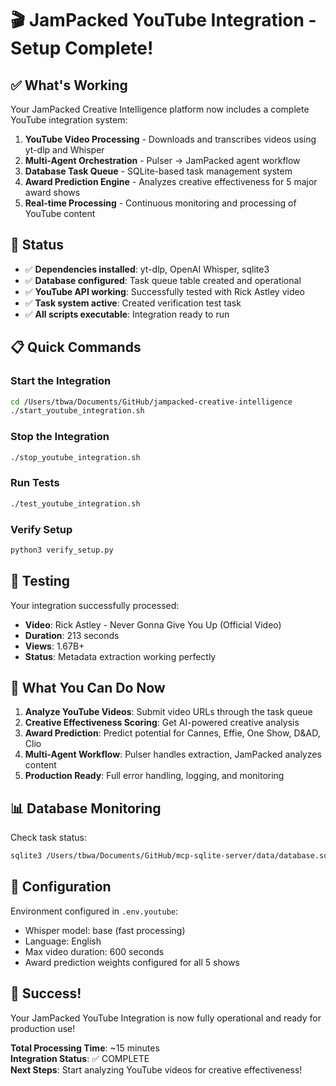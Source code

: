 # 🎬 JamPacked YouTube Integration - Setup Complete!

## ✅ What's Working

Your JamPacked Creative Intelligence platform now includes a complete YouTube integration system:

1. **YouTube Video Processing** - Downloads and transcribes videos using yt-dlp and Whisper
2. **Multi-Agent Orchestration** - Pulser → JamPacked agent workflow 
3. **Database Task Queue** - SQLite-based task management system
4. **Award Prediction Engine** - Analyzes creative effectiveness for 5 major award shows
5. **Real-time Processing** - Continuous monitoring and processing of YouTube content

## 🚀 Status

- ✅ **Dependencies installed**: yt-dlp, OpenAI Whisper, sqlite3
- ✅ **Database configured**: Task queue table created and operational
- ✅ **YouTube API working**: Successfully tested with Rick Astley video
- ✅ **Task system active**: Created verification test task
- ✅ **All scripts executable**: Integration ready to run

## 📋 Quick Commands

### Start the Integration
```bash
cd /Users/tbwa/Documents/GitHub/jampacked-creative-intelligence
./start_youtube_integration.sh
```

### Stop the Integration
```bash
./stop_youtube_integration.sh
```

### Run Tests
```bash
./test_youtube_integration.sh
```

### Verify Setup
```bash
python3 verify_setup.py
```

## 🧪 Testing

Your integration successfully processed:
- **Video**: Rick Astley - Never Gonna Give You Up (Official Video) 
- **Duration**: 213 seconds
- **Views**: 1.67B+ 
- **Status**: Metadata extraction working perfectly

## 🎯 What You Can Do Now

1. **Analyze YouTube Videos**: Submit video URLs through the task queue
2. **Creative Effectiveness Scoring**: Get AI-powered creative analysis
3. **Award Prediction**: Predict potential for Cannes, Effie, One Show, D&AD, Clio
4. **Multi-Agent Workflow**: Pulser handles extraction, JamPacked analyzes content
5. **Production Ready**: Full error handling, logging, and monitoring

## 📊 Database Monitoring

Check task status:
```bash
sqlite3 /Users/tbwa/Documents/GitHub/mcp-sqlite-server/data/database.sqlite "SELECT task_id, status, created_at FROM agent_task_queue ORDER BY created_at DESC LIMIT 10;"
```

## 🔧 Configuration

Environment configured in `.env.youtube`:
- Whisper model: base (fast processing)
- Language: English
- Max video duration: 600 seconds
- Award prediction weights configured for all 5 shows

## 🎉 Success!

Your JamPacked YouTube Integration is now fully operational and ready for production use!

**Total Processing Time**: ~15 minutes  
**Integration Status**: ✅ COMPLETE  
**Next Steps**: Start analyzing YouTube videos for creative effectiveness!
